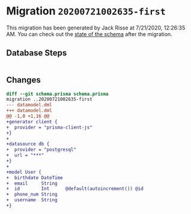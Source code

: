 # Migration `20200721002635-first`

This migration has been generated by Jack Risse at 7/21/2020, 12:26:35 AM.
You can check out the [state of the schema](./schema.prisma) after the migration.

## Database Steps

```sql

```

## Changes

```diff
diff --git schema.prisma schema.prisma
migration ..20200721002635-first
--- datamodel.dml
+++ datamodel.dml
@@ -1,0 +1,16 @@
+generator client {
+  provider = "prisma-client-js"
+}
+
+datasource db {
+  provider = "postgresql"
+  url = "***"
+}
+
+model User {
+  birthdate DateTime
+  email     String
+  id        Int      @default(autoincrement()) @id
+  phone_num String
+  username  String
+}
```



